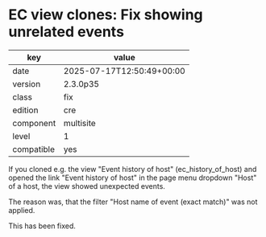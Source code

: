[//]: # (werk v2)
# EC view clones: Fix showing unrelated events

key        | value
---------- | ---
date       | 2025-07-17T12:50:49+00:00
version    | 2.3.0p35
class      | fix
edition    | cre
component  | multisite
level      | 1
compatible | yes

If you cloned e.g. the view "Event history of host" (ec_history_of_host) and
opened the link "Event history of host" in the page menu dropdown "Host" of a
host, the view showed unexpected events.

The reason was, that the filter "Host name of event (exact match)" was not
applied.

This has been fixed.
